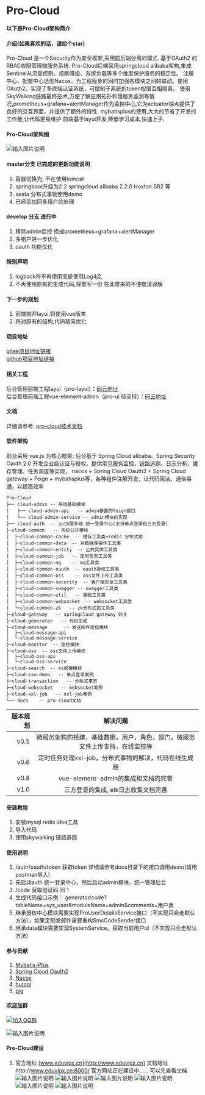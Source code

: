 # Pro-Cloud
**以下是Pro-Cloud架构简介**
#### 介绍(如果喜欢的话，请给个star)
   Pro-Cloud 是一个Security作为安全框架,采用前后端分离的模式. 基于OAuth2 的RBAC权限管理微服务系统. Pro-Cloud后端采用springcloud alibaba架构,集成Sentinel从流量控制、熔断降级、系统负载等多个维度保护服务的稳定性。
注册中心、配置中心选型Nacos，为工程瘦身的同时加强各模块之间的联动。使用OAuth2，实现了多终端认证系统，可控制子系统的token权限互相隔离。
使用SkyWalking链路最终技术,方便了解应用拓扑和慢服务监测等情况,prometheus+grafana+alertManager作为监控中心,它为actuator端点提供了良好的交互界面，并提供了额外的特性.
mybatisplus的使用,大大的节省了开发的工作量,让代码更易维护 前端基于layui开发,降低学习成本,快速上手,
#### Pro-Cloud架构图
![输入图片说明](https://images.gitee.com/uploads/images/2020/0323/221440_892a46d3_1236464.png "spring cloud 微服务.png")
#### master分支 已完成的更新功能说明
1. 容器切换为, 不在使用tomcat
2. springboot升级为2.2  springcloud alibaba 2.2.0  Hoxton.SR2 等
3. seata 分布式事物使用demo
4. 已经添加回多租户的处理
#### develop 分支 进行中
1. 移除admin监控 换成prometheus+grafana+alertManager
2. 多租户进一步优化
3. oauth 功能优化
#### 特别声明
1. logback将不再使用而是使用Log4j2,
2. 不再使用原有的生成代码,将重写一份
在此带来的不便敬请谅解
#### 下一步的规划
1. 前端抛弃layui,将使用vue版本
2. 将对原有的结构,代码精简优化
#### 项目地址
[gitee项目地址链接](https://gitee.com/gitsc/pro-cloud)  
[github项目地址链接](https://github.com/pro-cloud/pro-cloud)
#### 相关工程
后台管理前端工程layui（pro-layui）：[码云地址](https://gitee.com/gitsc/pro-layui)  
后台管理前端工程vue-element-admin（pro-ui 待支持）：[码云地址](https://gitee.com/gitsc/pro-ui)  

#### 文档
详细请参考: [pro-cloud技术文档](http://doc.eduvipx.cn)

#### 软件架构
前台采用 vue.js 为核心框架;
后台基于 Spring Cloud alibaba、Spring Security Oauth 2.0 开发企业级认证与授权，提供常见服务监控、链路追踪、日志分析、缓存管理、任务调度等实现，
nacos + Spring Cloud Oauth2 + Spring Cloud gateway +  Feign + mybatisplus等，各种组件注解开发，让代码简洁，通俗易通，以提高效率
```
Pro-Cloud
├── cloud-admin -- 系统基础模块
│   ├── cloud-admin-api   -- admin暴露的feign接口
│   └── cloud-admin-service -- admin模块的实现
├── cloud-auth  -- auth服务端 统一登录中心(支持单点登录和三方登录)
├─cloud-common   -- 系统公共模块
│  ├─cloud-common-cache  -- 缓存工具类+redis 分布式锁
│  ├─cloud-common-data  -- 对数据库操作工具类
│  ├─cloud-common-entity  -- 公共实体工具类
│  ├─cloud-common-job   -- 定时任务工具类
│  ├─cloud-common-mq    -- mq工具类
│  ├─cloud-common-oauth  -- oauth授权工具类
│  ├─cloud-common-oss    -- oss文件上传工具类
│  ├─cloud-common-security  -- 客户端安全工具类
│  ├─cloud-common-swagger -- swagger工具类
│  ├─cloud-common-util   -- 基础工具类
│  ├─cloud-common-websocket  -- websocket工具类
│  └─cloud-common-zk   -- zk分布式锁工具类
├─cloud-gateway   -- springcloud gateway 网关 
├─cloud-generator   -- 代码生成
├─cloud-message      -- 发送邮件短信模块
│  ├─cloud-message-api
│  └─cloud-message-service
├─cloud-monitor  -- 监控模块
├─cloud-oss  -- oss文件上传模块
│  ├─cloud-oss-api
│  └─cloud-oss-service
├─cloud-search  -- es收搜模块
├─cloud-sso-demo   -- 单点登录案例
├─cloud-transaction   -- 分布式事务
├─cloud-websocket   -- websocket案例
├─cloud-xxl-job   -- xxl-job案例
└── docs    -- pro-cloud文档
```
   
| 版本规划| 解决问题|
|----: |:--------:|
| v0.5 | 微服务架构的搭建，基础数据，用户，角色，部门，微服务文件上传支持，在线监控等 |
| v0.6 | 定时任务处理xxl-job，分布式事物的解决，代码在线生成器 |
| v0.8 | vue-element-admin的集成和文档的完善 |
| v1.0 | 三方登录的集成, elk日志收集文档完善 |
#### 安装教程

1. 安装mysql redis idea工具
2. 导入代码
3. 使用skywalking 链路追踪

#### 使用说明

1. /auth/oauth/token 获取token 详细请参考docs目录下的接口调用demo(请用postman导入)
2. 先启动auth 统一登录中心，然后启动admin模块，统一管理后台
3. /code 获取验证码 同 1      
4. 生成代码接口示例：
generator/code?tableName=sys_user&moduleName=admin&comments=用户表     
5. 继承授权中心模块需要实现ProUserDetailsService接口（不实现只会走默认方法），如果定制发邮件需要重构SmsCodeSender接口
6. 继承data模块需要实现SystemService。获取当前用户id（不实现只会走默认方法）


#### 参与贡献

1. [Mybatis-Plus](https://mp.baomidou.com/)
2. [Spring Cloud Oauth2](https://spring.io/projects/spring-security-oauth)
3. [Nacos](https://nacos.io/zh-cn/docs/quick-start.html)
4. [hutool](https://www.hutool.cn/docs/#/)
4. [pig](https://gitee.com/log4j/pig)

#### 欢迎加群
[![加入QQ群](https://img.shields.io/badge/238254944-blue.svg)](https://jq.qq.com/?_wv=1027&k=57NNidS)

![输入图片说明](https://images.gitee.com/uploads/images/2020/0312/115300_6bd86d98_1236464.png "Pro-Cloud交流群群聊二维码.png")
#### Pro-Cloud建设

1. 官方地址 [www.eduvipx.cn](http://www.eduvipx.cn) 文档地址http://www.eduvipx.cn:8000/ 官方网站正在建设中…… 可以先查看文档
![输入图片说明](https://images.gitee.com/uploads/images/2020/0312/183349_ef4d3278_1236464.png "2.png")
![输入图片说明](https://images.gitee.com/uploads/images/2019/1206/145155_61d3dd66_1236464.png "屏幕截图.png")
![输入图片说明](https://images.gitee.com/uploads/images/2019/1125/205517_9805bb5a_1236464.png "屏幕截图.png")
![输入图片说明](https://images.gitee.com/uploads/images/2019/1125/205612_4e340fbe_1236464.png "屏幕截图.png")
![输入图片说明](https://images.gitee.com/uploads/images/2019/1125/205658_f7fea0ef_1236464.png "屏幕截图.png")
![输入图片说明](https://images.gitee.com/uploads/images/2019/1125/210037_150c54ce_1236464.png "屏幕截图.png")
